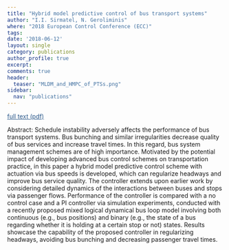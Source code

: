 ```yaml
---
title: "Hybrid model predictive control of bus transport systems"
author: "I.I. Sirmatel, N. Geroliminis"
where: "2018 European Control Conference (ECC)"
tags: 
date: '2018-06-12'
layout: single
category: publications
author_profile: true
excerpt:
comments: true
header:
  teaser: "MLDM_and_HMPC_of_PTSs.png"
sidebar:
  nav: "publications"
---
```

<a href="https://sirmatel.github.io/assets/files/sirmatel2018hybrid.pdf" style="color: #2d5a8c; text-decoration:underline">full text (pdf)</a>

Abstract: Schedule instability adversely affects the performance of bus transport systems. Bus bunching and similar irregularities decrease quality of bus services and increase travel times. In this regard, bus system management schemes are of high importance. Motivated by the potential impact of developing advanced bus control schemes on transportation practice, in this paper a hybrid model predictive control scheme with actuation via bus speeds is developed, which can regularize headways and improve bus service quality. The controller extends upon earlier work by considering detailed dynamics of the interactions between buses and stops via passenger flows. Performance of the controller is compared with a no control case and a PI controller via simulation experiments, conducted with a recently proposed mixed logical dynamical bus loop model involving both continuous (e.g., bus positions) and binary (e.g., the state of a bus regarding whether it is holding at a certain stop or not) states. Results showcase the capability of the proposed controller in regularizing headways, avoiding bus bunching and decreasing passenger travel times.
